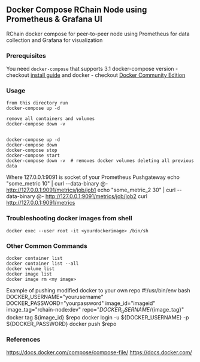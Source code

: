 ## Docker Compose RChain Node using Prometheus & Grafana UI 
RChain docker compose for peer-to-peer node using Prometheus for data collection and Grafana for visualization 

### Prerequisites
You need `docker-compose` that supports 3.1 docker-compose version - checkout [install guide](https://docs.docker.com/compose/install/)
and docker - checkout [Docker Community Edition](https://www.docker.com/community-edition)

### Usage
```
from this directory run
docker-compose up -d

remove all containers and volumes
docker-compose down -v 


docker-compose up -d
docker-compose down
docker-compose stop 
docker-compose start 
docker-compose down -v  # removes docker volumes deleting all previous data
```

Where 127.0.0.1:9091 is socket of your Prometheus Pushgateway
echo "some_metric 10" | curl --data-binary @- http://127.0.0.1:9091/metrics/job/job1
echo "some_metric_2 30" | curl --data-binary @- http://127.0.0.1:9091/metrics/job/job2
curl http://127.0.0.1:9091/metrics


### Troubleshooting docker images from shell
```
docker exec --user root -it <yourdockerimage> /bin/sh
```

### Other Common Commands
```
docker container list
docker container list --all
docker volume list
docker image list
docker image rm <my image>
```

Example of pushing modified docker to your own repo
#!/usr/bin/env bash
DOCKER_USERNAME="yourusername"
DOCKER_PASSWORD="yourpassword"
image_id="imageid"
image_tag="rchain-node:dev"
repo="${DOCKER_USERNAME}/${image_tag}"
docker tag ${image_id} $repo
docker login -u ${DOCKER_USERNAME} -p ${DOCKER_PASSWORD}
docker push $repo

### References
https://docs.docker.com/compose/compose-file/
https://docs.docker.com/
